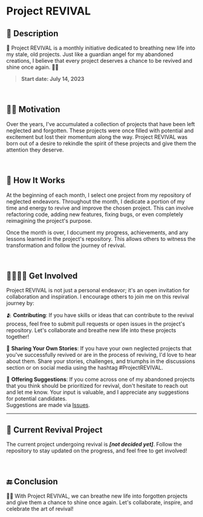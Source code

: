 # Project REVIVAL

## 📑 Description
🧬 Project REVIVAL is a monthly initiative dedicated to breathing new life into my stale, old projects. Just like a guardian angel for my abandoned creations, I believe that every project deserves a chance to be revived and shine once again. 👼🏼

> **Start date: July 14, 2023**

<br>

## 🥷🏼 Motivation
Over the years, I've accumulated a collection of projects that have been left neglected and forgotten. These projects were once filled with potential and excitement but lost their momentum along the way. Project REVIVAL was born out of a desire to rekindle the spirit of these projects and give them the attention they deserve.

<br>

## 🤔 How It Works
At the beginning of each month, I select one project from my repository of neglected endeavors. Throughout the month, I dedicate a portion of my time and energy to revive and improve the chosen project. This can involve refactoring code, adding new features, fixing bugs, or even completely reimagining the project's purpose.

Once the month is over, I document my progress, achievements, and any lessons learned in the project's repository. This allows others to witness the transformation and follow the journey of revival.

<br>

## 🫱🏽‍🫲🏼 Get Involved
Project REVIVAL is not just a personal endeavor; it's an open invitation for collaboration and inspiration. I encourage others to join me on this revival journey by:

🫂 **Contributing**: If you have skills or ideas that can contribute to the revival process, feel free to submit pull requests or open issues in the project's repository. Let's collaborate and breathe new life into these projects together!

💎 **Sharing Your Own Stories**: If you have your own neglected projects that you've successfully revived or are in the process of reviving, I'd love to hear about them. Share your stories, challenges, and triumphs in the discussions section or on social media using the hashtag #ProjectREVIVAL.

🎤 **Offering Suggestions**: If you come across one of my abandoned projects that you think should be prioritized for revival, don't hesitate to reach out and let me know. Your input is valuable, and I appreciate any suggestions for potential candidates.  
Suggestions are made via [Issues](https://github.com/igorskyflyer/project-revival/issues).

---

## 🧬 Current Revival Project
The current project undergoing revival is **_\[not decided yet\]_**. Follow the repository to stay updated on the progress, and feel free to get involved!

<br>

## 🔚 Conclusion
👼🏼 With Project REVIVAL, we can breathe new life into forgotten projects and give them a chance to shine once again. Let's collaborate, inspire, and celebrate the art of revival!
